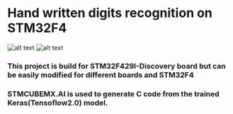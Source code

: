 # Hand written digits recognition on STM32F4


![alt text](https://i.imgur.com/0YPdsCz.png "Hand written digits recognition on STM32F4")
![alt text](https://codetolight.files.wordpress.com/2017/11/network.png?w=1108)

### This project is build for STM32F429I-Discovery board but can be easily modified for different boards and STM32F4
### STMCUBEMX.AI is used to generate C code from the trained Keras(Tensoflow2.0) model.

